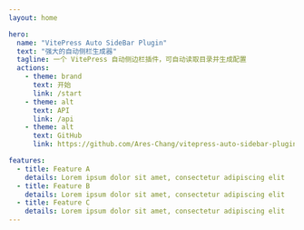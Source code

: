```yaml
---
layout: home

hero:
  name: "VitePress Auto SideBar Plugin"
  text: "强大的自动侧栏生成器"
  tagline: 一个 VitePress 自动侧边栏插件，可自动读取目录并生成配置
  actions:
    - theme: brand
      text: 开始
      link: /start
    - theme: alt
      text: API
      link: /api
    - theme: alt
      text: GitHub
      link: https://github.com/Ares-Chang/vitepress-auto-sidebar-plugin

features:
  - title: Feature A
    details: Lorem ipsum dolor sit amet, consectetur adipiscing elit
  - title: Feature B
    details: Lorem ipsum dolor sit amet, consectetur adipiscing elit
  - title: Feature C
    details: Lorem ipsum dolor sit amet, consectetur adipiscing elit
---
```

